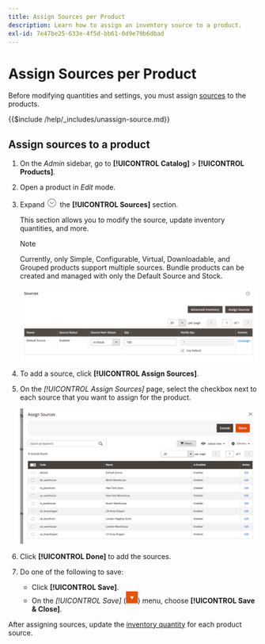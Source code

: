 ```yaml
---
title: Assign Sources per Product
description: Learn how to assign an inventory source to a product.
exl-id: 7e47be25-633e-4f5d-bb61-0d9e79b6dbad
---
```

# Assign Sources per Product

Before modifying quantities and settings, you must assign [sources](sources-manage.md) to the products.

{{$include /help/_includes/unassign-source.md}}

## Assign sources to a product

1. On the _Admin_ sidebar, go to **[!UICONTROL Catalog]** > **[!UICONTROL Products]**.

1. Open a product in _Edit_ mode.

1. Expand ![Expansion selector](../assets/icon-display-expand.png) the **[!UICONTROL Sources]** section.

   This section allows you to modify the source, update inventory quantities, and more.

   >[!NOTE]
   >
   >Currently, only Simple, Configurable, Virtual, Downloadable, and Grouped products support multiple sources. Bundle products can be created and managed with only the Default Source and Stock.

   ![Product Sources section](assets/inventory-product-sources-before.png)

1. To add a source, click **[!UICONTROL Assign Sources]**.

1. On the _[!UICONTROL Assign Sources]_ page, select the checkbox next to each source that you want to assign for the product.

   ![Product - assign sources](assets/inventory-product-assign-sources.png)

1. Click **[!UICONTROL Done]** to add the sources.

1. Do one of the following to save:

   - Click **[!UICONTROL Save]**.
   - On the _[!UICONTROL Save]_ (![menu arrow](../assets/icon-menu-down-arrow-red.png)) menu, choose **[!UICONTROL Save & Close]**.

After assigning sources, update the [inventory quantity](quantities-assign-per-product.md) for each product source.
